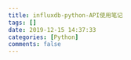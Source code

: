```yaml
---
title: influxdb-python-API使用笔记
tags: []
date: 2019-12-15 14:37:33
categories: [Python]
comments: false
---
```

